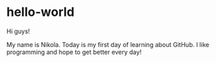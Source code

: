 # hello-world

Hi guys!

My name is Nikola. Today is my first day of learning about GitHub.
I like programming and hope to get better every day!


